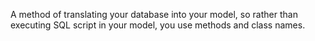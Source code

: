 A method of translating your database into your model, so rather than executing SQL script in your model, you use methods and class names.
